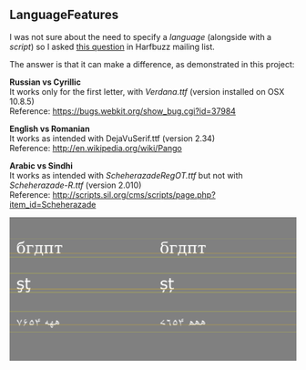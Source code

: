 LanguageFeatures
----------------

I was not sure about the need to specify a *language* (alongside with a *script*) so I asked [this question](http://www.mail-archive.com/harfbuzz@lists.freedesktop.org/msg03194.html) in Harfbuzz mailing list.  

The answer is that it can make a difference, as demonstrated in this project:  

**Russian vs Cyrillic**  
It works only for the first letter, with *Verdana.ttf* (version installed on OSX 10.8.5)  
Reference: https://bugs.webkit.org/show_bug.cgi?id=37984

**English vs Romanian**  
It works as intended with DejaVuSerif.ttf (version 2.34)  
Reference: http://en.wikipedia.org/wiki/Pango  

**Arabic vs Sindhi**  
It works as intended with *ScheherazadeRegOT.ttf* but not with *Scheherazade-R.ttf* (version 2.010)  
Reference: http://scripts.sil.org/cms/scripts/page.php?item_id=Scheherazade  

![Screenshot](screenshot.png)
